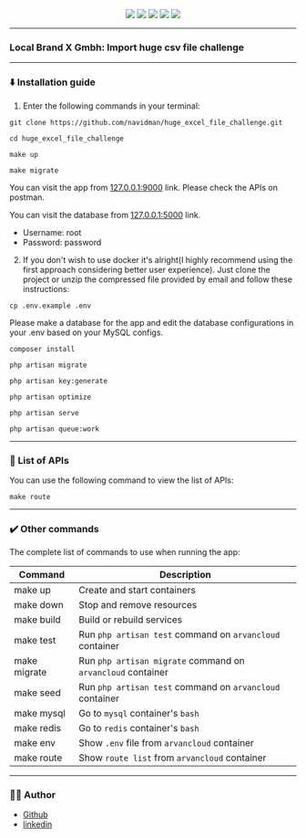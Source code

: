 <p align="center">
<img src="https://img.shields.io/badge/-PHP-777BB4?style=for-the-badge&logo=PHP&logoColor=777BB4&labelColor=282828">
<img src="https://img.shields.io/badge/-Laravel-FF2D20?style=for-the-badge&logo=Laravel&logoColor=FF2D20&labelColor=282828">
<img src="https://img.shields.io/badge/-MySQL-4479A1?style=for-the-badge&logo=MySQL&logoColor=4479A1&labelColor=282828">
<img src="https://img.shields.io/badge/-Docker-2496ED?style=for-the-badge&logo=Docker&logoColor=2496ED&labelColor=282828">
<img src="https://img.shields.io/badge/-ubuntu-E95420?style=for-the-badge&logo=ubuntu&logoColor=E95420&labelColor=282828">
</p>

----------------

### Local Brand X Gmbh: Import huge csv file challenge

----------------

### :arrow_down: Installation guide

1. Enter the following commands in your terminal:

```shell
git clone https://github.com/navidman/huge_excel_file_challenge.git
```
```shell
cd huge_excel_file_challenge
```
```shell
make up
```
```shell
make migrate
```
You can visit the app from [127.0.0.1:9000](http://127.0.0.1:9000) link.
Please check the APIs on postman.

You can visit the database from [127.0.0.1:5000](http://127.0.0.1:5000) link.
- Username: root
- Password: password


2. If you don't wish to use docker it's alright(I highly recommend using the first approach considering better user experience). Just clone the project or unzip the compressed file provided by email and follow these instructions:
```shell
cp .env.example .env
```

Please make a database for the app and edit the database configurations in your .env based on your MySQL configs.

```shell
composer install
```
```shell
php artisan migrate
```
```shell
php artisan key:generate
```
```shell
php artisan optimize
```
```shell
php artisan serve
```
```shell
php artisan queue:work
```



----------------

### :book: List of APIs

You can use the following command to view the list of APIs:

```shell
make route
```
----------------

### :heavy_check_mark: Other commands

The complete list of commands to use when running the app:

| Command      | Description                                                 |
|--------------|-------------------------------------------------------------|
| make up      | Create and start containers                                 |
| make down    | Stop and remove resources                                   |
| make build   | Build or rebuild services                                   |
| make test    | Run `php artisan test` command on `arvancloud` container    |
| make migrate | Run `php artisan migrate` command on `arvancloud` container |
| make seed    | Run `php artisan test` command on `arvancloud` container    |
| make mysql   | Go to `mysql` container's `bash`                            |
| make redis   | Go to `redis` container's `bash`                            |
| make env     | Show `.env` file from `arvancloud` container                |
| make route   | Show `route list` from `arvancloud` container               |

----------------

### :man_technologist: Author

- [Github](https://github.com/navidman)
- [linkedin](https://www.linkedin.com/in/navidman)
